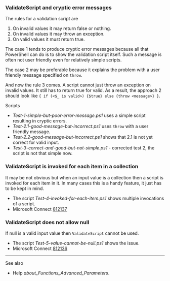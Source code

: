
### ValidateScript and cryptic error messages

The rules for a validation script are

1. On invalid values it may return false or nothing.
2. On invalid values it may throw an exception.
3. On valid values it must return true.

The case 1 tends to produce cryptic error messages because all that PowerShell
can do is to show the validation script itself. Such a message is often not
user friendly even for relatively simple scripts.

The case 2 may be preferable because it explains the problem with a user
friendly message specified on `throw`.

And now the rule 3 comes. A script cannot just throw an exception on invalid
values. It still has to return true for valid. As a result, the approach 2
should look like `{ if (<$_ is valid>) {$true} else {throw <message>} }`.

Scripts

- *Test-1-simple-but-poor-error-message.ps1* uses a simple script resulting in cryptic errors.
- *Test-2.1-good-message-but-incorrect.ps1* uses `throw` with a user friendly message.
- *Test-2.2-good-message-but-incorrect.ps1* shows that 2.1 is not yet correct for valid input.
- *Test-3-correct-and-good-but-not-simple.ps1* - corrected test 2, the script is not that simple now.

### ValidateScript is invoked for each item in a collection

It may be not obvious but when an input value is a collection then a script is
invoked for each item in it. In many cases this is a handy feature, it just has
to be kept in mind.

- The script *Test-4-invoked-for-each-item.ps1* shows multiple invocations of a script.
- Microsoft Connect [812137](https://connect.microsoft.com/PowerShell/feedback/details/812137)

### ValidateScript does not allow null

If null is a valid input value then `ValidateScript` cannot be used.

- The script *Test-5-value-cannot-be-null.ps1* shows the issue.
- Microsoft Connect [812136](https://connect.microsoft.com/PowerShell/feedback/details/812136)

---

See also

- Help *about_Functions_Advanced_Parameters*.
